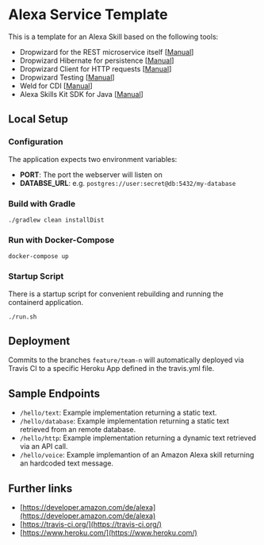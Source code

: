 # Alexa Service Template
This is a template for an Alexa Skill based on the following tools:
- Dropwizard for the REST microservice itself [[Manual](https://www.dropwizard.io/1.3.5/docs/manual/core.html)]
- Dropwizard Hibernate for persistence [[Manual](https://www.dropwizard.io/1.3.5/docs/manual/hibernate.html)]
- Dropwizard Client for HTTP requests [[Manual](https://www.dropwizard.io/1.3.5/docs/manual/client.html)]
- Dropwizard Testing [[Manual](https://www.dropwizard.io/1.3.5/docs/manual/testing.html)]
- Weld for CDI [[Manual](http://weld.cdi-spec.org/documentation/)]
- Alexa Skills Kit SDK for Java [[Manual](https://github.com/alexa/alexa-skills-kit-sdk-for-java)]

## Local Setup
### Configuration
The application expects two environment variables:
- __PORT__: The port the webserver will listen on
- __DATABSE_URL__: e.g. `postgres://user:secret@db:5432/my-database`

### Build with Gradle
```
./gradlew clean installDist
```

### Run with Docker-Compose
```
docker-compose up
```

### Startup Script
There is a startup script for convenient rebuilding and running the containerd application.
```
./run.sh
```

## Deployment
Commits to the branches `feature/team-n` will automatically deployed via Travis CI to a specific Heroku App defined
in the travis.yml file. 

## Sample Endpoints

- `/hello/text`: Example implementation returning a static text.
- `/hello/database`: Example implementation returning a static text retrieved from an remote database.
- `/hello/http`: Example implementation returning a dynamic text retrieved via an API call.
- `/hello/voice`: Example implemantion of an Amazon Alexa skill returning an hardcoded text message.

## Further links
- [https://developer.amazon.com/de/alexa](https://developer.amazon.com/de/alexa)
- [https://travis-ci.org/](https://travis-ci.org/)
- [https://www.heroku.com/](https://www.heroku.com/)
